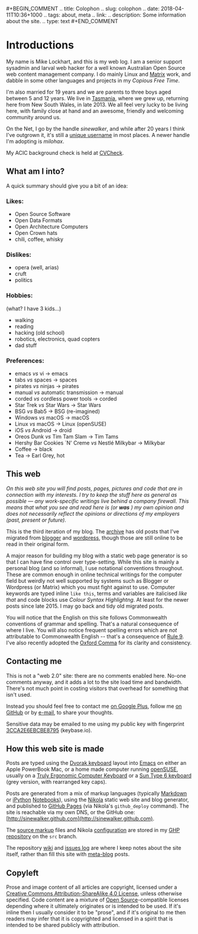 #+BEGIN_COMMENT
.. title: Colophon
.. slug: colophon
.. date: 2018-04-11T10:36+1000
.. tags: about, meta
.. link:
.. description: Some information about the site.
.. type: text
#+END_COMMENT

# Introductions

My name is Mike Lockhart, and this is my web log. I am a senior support sysadmin
and larval web hacker for a well known Australian Open Source web content
management company. I do mainly Linux
and [Matrix](http://www.squiz.net/au/platform/matrix) work, and dabble in some
other languages and projects in my *Copious Free Time*. 

I'm also married for 19 years and we are parents to three boys aged
between 5 and 12 years. We live in [Tasmania](http://discovertasmania.com.au),
where we grew up, returning here from New South Wales, in late 2013. We all feel
very lucky to be living here, with family close at hand and an awesome, friendly
and welcoming community around us.

On the Net, I go by the handle *sinewalker*, and while after 20 years I think
I've outgrown it, it's still a [unique
username](https://duckduckgo.com/?q=sinewalker) in most places. A newer handle
I'm adopting is *milohax*.

My ACIC background check is held at [CVCheck](http://ww1.cvcheck.com/go/y4XPc63).

## What am I into?

A quick summary should give you a bit of an idea:

### Likes:
  * Open Source Software
  * Open Data Formats
  * Open Architecture Computers
  * Open Crown hats
  * chili, coffee, whisky

### Dislikes:
  * opera (well, arias)
  * cruft
  * politics

### Hobbies:
  (what? I have 3 kids...)
  
  * walking
  * reading
  * hacking (old school)
  * robotics, electronics, quad copters
  * dad stuff

### Preferences:
  * emacs *vs* vi &rarr;  emacs
  * tabs *vs* spaces &rarr; spaces
  * pirates *vs* ninjas &rarr; pirates
  * manual *vs* automatic transmission &rarr; manual
  * corded *vs* cordless power tools &rarr; corded
  * Star Trek *vs* Star Wars &rarr;  Star Wars
  * BSG *vs* Bab5 &rarr; BSG (re-imagined)
  * Windows *vs* macOS &rarr; macOS
  * Linux *vs* macOS &rarr; Linux (openSUSE)
  * iOS *vs* Android &rarr;  droid
  * Oreos Dunk *vs* Tim Tam Slam &rarr; Tim Tams
  * Hershy Bar Cookies `N' Creme *vs* Nestlé Milkybar &rarr; Milkybar
  * Coffee &rarr;  black
  * Tea &rarr;     Earl Grey, hot

This web
----

*On this web site you will find posts, pages, pictures and code that are in*
*connection with my interests.  I try to keep the stuff here as general*
*as possible &mdash; any work-specific writings live behind a company*
*firewall.  This means that what you see and read here is (or* ***was*** *) my*
*own opinion and does not necessarily reflect the opinions or directions*
*of my employers (past, present or future).*


This is the third iteration of my blog. The [archive](/archive/archive.html) has
old posts that I've migrated from [blogger](http://sinewalker.blogspot.com.au/)
and [wordpress](https://sinewalker.wordpress.com/), though those are still
online to be read in their original form.

A major reason for building my blog with a static web page generator is so that
I can have fine control over type-setting. While this site is mainly a personal
blog (and so informal), I use notational conventions throughout. These are
common enough in online technical writings for the computer field but weirdly
not well supported by systems such as Blogger or Wordpress (or Matrix) which you
must fight against to use. Computer keywords are typed inline `like this`, terms
and variables are italicised *like that* and code blocks use *Colour Syntax
Highlightng*. At least for the newer posts since late 2015. I may go back and
tidy old migrated posts.

You will notice that the English on this site follows Commonwealth conventions of
grammar and spelling. That's a natural consequence of where I live. You will
also notice frequent spelling errors which are *not* attributable to
Commonwealth English -- that's a consequence of [Rule 9](/pg/4-bit-rules.html).
I've also recently adopted
the [Oxford Comma](https://en.wikipedia.org/wiki/Serial_comma) for its clarity
and consistency.

Contacting me
----

This is not a "web 2.0" site: there are no comments enabled here. No-one
comments anyway, and it adds a lot to the site load time and bandwidth. There's
not much point in costing visitors that overhead for something that isn't used.

Instead you should feel free to contact me [on Google Plus](https://plus.google.com/+MichaelLockhart), follow me [on GitHub](https://github.com/sinewalker) or by
[e-mail](mailto:sinewalker@gmail.com), to share your thoughts.

Sensitive data may be emailed to me using my public key with fingerprint
[3CCA2E6EBCBE8795](https://keybase.io/sinewalker/key.asc) (keybase.io).

How this web site is made
----

Posts are typed using
the [Dvorak keyboard](/tags/dvorak.html) layout
into [Emacs](/tags/emacs.html) on either an Apple PowerBook Mac, or a home
made computer running [openSUSE](http://www.opensuse.org), usually on
a
[Truly Ergonomic Computer Keyboard](https://www.trulyergonomic.com/store/truly-ergonomic-mechanical-ergonomic-keyboard) or
a [Sun Type 6 keyboard](https://deskthority.net/wiki/Sun_Type_6) (grey version, with rearranged key caps).

Posts are generated from a mix of markup languages (typically
[Markdown](http://daringfireball.net/projects/markdown/) or
[iPython](http://ipython.org/) [Notebooks](http://jupyter.org/)),
using the [Nikola](http://getnikola.com) static web site and blog generator, and
published to [GitHub Pages](https://pages.github.com/) (via Nikola's
`github_deploy` command). The site is reachable via my own DNS, or the GitHub
one: [http://sinewalker.github.com](http://sinewalker.github.com).

The [source markup](https://github.com/sinewalker/sinewalker.github.io/tree/src)
files and Nikola [configuration](https://github.com/sinewalker/sinewalker.github.io/blob/src/conf.py) are stored in my [GHP repository](https://github.com/sinewalker/sinewalker.github.io) on the `src` branch.

The repository [wiki](https://github.com/sinewalker/sinewalker.github.io/wiki) and [issues log](https://github.com/sinewalker/sinewalker.github.io/issues?q=) are where I keep notes about the site itself, rather than fill this site with [meta-blog](/tags/meta.html) posts.

Copyleft
----

Prose and image content of all articles are copyright, licensed under
a
[Creative Commons Attribution-ShareAlike 4.0 License](http://creativecommons.org/licenses/by-nc-sa/4.0/),
unless otherwise specified. Code content are a mixture
of [Open Source](https://opensource.org/)-compatible licenses depending where it
ultimately originates or is intended to be used. If it's inline then I usually
consider it to be "prose", and if it's original to me then readers may infer
that it is copyrighted and licensed in a spirit that is intended to be shared
publicly with attribution.
